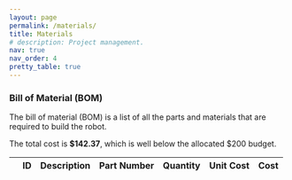 ```yaml
---
layout: page
permalink: /materials/
title: Materials
# description: Project management.
nav: true
nav_order: 4
pretty_table: true
---
```



### Bill of Material (BOM)

The bill of material (BOM) is a list of all the parts and materials that are required to build the robot.

The total cost is **$142.37**, which is well below the allocated $200 budget.

<table
  data-click-to-select="true"
  data-height="600"
  data-pagination="true"
  data-search="true"
  data-toggle="table"
  data-url="{{ '/assets/json/BOM.json' | relative_url }}">
  <thead>
    <tr>
      <th data-checkbox="true"></th>
      <th data-field="id" data-halign="left" data-align="left" data-sortable="true">ID</th>
      <th data-field="description" data-halign="left" data-align="left" data-sortable="true">Description</th>
      <th data-field="part" data-halign="left" data-align="left" data-sortable="true">Part Number</th>
      <th data-field="quantity" data-halign="left" data-align="left" data-sortable="true">Quantity</th>
      <th data-field="unit cost" data-halign="left" data-align="left" data-sortable="true">Unit Cost</th>
      <th data-field="cost" data-halign="left" data-align="left" data-sortable="true">Cost</th>
    </tr>
  </thead>
</table>
